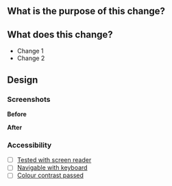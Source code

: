 ## What is the purpose of this change?

<!--
Give a brief summary of why you are proposing this change or new feature.
Please ensure you have read CONTRIBUTING.md
-->

## What does this change?

<!--
Give an overview of the changes you have made
-->

-   Change 1
-   Change 2

## Design

<!--
If you are not making changes to the design, please delete this section.
-->

### Screenshots

**Before**

**After**

### Accessibility

-   [ ] [Tested with screen reader](https://accessibility.gutools.co.uk/testing/web/screen-readers/)
-   [ ] [Navigable with keyboard](https://accessibility.gutools.co.uk/testing/web/keyboard-navigation/)
-   [ ] [Colour contrast passed](https://accessibility.gutools.co.uk/testing/web/colour-contrast/)

